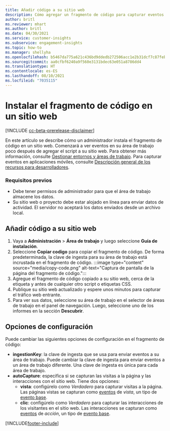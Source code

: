 ```yaml
---
title: Añadir código a su sitio web
description: Cómo agregar un fragmento de código para capturar eventos en su sitio web.
author: britl
ms.reviewer: mhart
ms.author: britl
ms.date: 04/30/2021
ms.service: customer-insights
ms.subservice: engagement-insights
ms.topic: how-to
ms.manager: shellyha
ms.openlocfilehash: b5467da775a621c436bd9ddedb272506acc1e2b31dcf7c87feb5dd11e2daae2b
ms.sourcegitcommit: aa0cfbf6240a9f560e3131bdec63e051a8786dd4
ms.translationtype: HT
ms.contentlocale: es-ES
ms.lasthandoff: 08/10/2021
ms.locfileid: "7035115"
---
```

# <a name="install-the-code-snippet-on-a-website"></a>Instalar el fragmento de código en un sitio web

[!INCLUDE [cc-beta-prerelease-disclaimer](includes/cc-beta-prerelease-disclaimer.md)]

En este artículo se describe cómo un administrador instala el fragmento de código en un sitio web. Comenzará a ver eventos en su área de trabajo poco después de agregar el script a su sitio web. Para obtener más información, consulte [Gestionar entornos y áreas de trabajo](manage-environments-workspaces.md). Para capturar eventos en aplicaciones móviles, consulte [Descripción general de los recursos para desarrolladores](developer-resources.md).


### <a name="prerequisites"></a>Requisitos previos

* Debe tener permisos de administrador para que el área de trabajo almacene los datos.
* Su sitio web o proyecto debe estar alojado en línea para enviar datos de actividad. El servidor no aceptará los datos enviados desde un archivo local.


## <a name="add-code-to-your-website"></a>Añadir código a su sitio web
1.  Vaya a **Administración** > **Área de trabajo** y luego seleccione **Guía de instalación**.
1. Seleccione **Copiar codigo** para copiar el fragmento de código. De forma predeterminada, la clave de ingesta para su área de trabajo está incrustada en el fragmento de código.
:::image type="content" source="media/copy-code.png" alt-text="Captura de pantalla de la página del fragmento de código.":::
3. Agregue el fragmento de código copiado a su sitio web, cerca de la <head> etiqueta y antes de cualquier otro script o etiquetas CSS.
4.  Publique su sitio web actualizado y espere unos minutos para capturar el tráfico web entrante.
5.  Para ver sus datos, seleccione su área de trabajo en el selector de áreas de trabajo en el panel de navegación. Luego, seleccione uno de los informes en la sección **Descubrir**.

## <a name="configuration-options"></a>Opciones de configuración

Puede cambiar las siguientes opciones de configuración en el fragmento de código:

- **ingestionKey**: la clave de ingesta que se usa para enviar eventos a su área de trabajo. Puede cambiar la clave de ingesta para enviar eventos a un área de trabajo diferente. Una clave de ingesta es única para cada área de trabajo. 
- **autoCapture**: especifica si se capturan las visitas a la página y las interacciones con el sitio web. Tiene dos opciones:
    - **vista**: configúrelo como *Verdadero* para capturar visitas a la página. Las páginas vistas se capturan como [eventos](glossary.md#event) de *vista*, un tipo de [evento base](glossary.md#base-event).
    - **clic**: configúrelo como *Verdadero* para capturar las interacciones de los visitantes en el sitio web. Las interacciones se capturan como [eventos](glossary.md#event) de *acción*, un tipo de [evento base](glossary.md#base-event).

[!INCLUDE[footer-include](../includes/footer-banner.md)]
